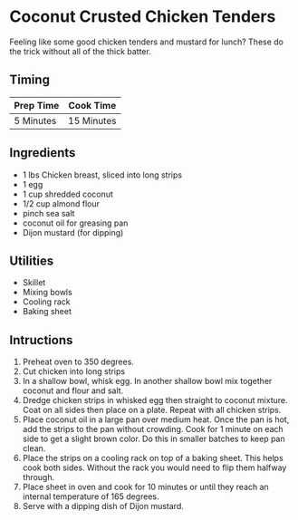 # Coconut Crusted Chicken Tenders

Feeling like some good chicken tenders and mustard for lunch? These do the
trick without all of the thick batter.

## Timing

| Prep Time  | Cook Time  |
| ---------- | ---------- |
| 5 Minutes | 15 Minutes |

## Ingredients

- 1 lbs Chicken breast, sliced into long strips
- 1 egg
- 1 cup shredded coconut
- 1/2 cup almond flour
- pinch sea salt
- coconut oil for greasing pan
- Dijon mustard (for dipping)

## Utilities

- Skillet
- Mixing bowls
- Cooling rack
- Baking sheet

## Intructions

1. Preheat oven to 350 degrees.
2. Cut chicken into long strips
3. In a shallow bowl, whisk egg. In another shallow bowl mix together coconut
   and flour and salt.
4. Dredge chicken strips in whisked egg then straight to coconut mixture. Coat
   on all sides then place on a plate. Repeat with all chicken strips.
5. Place coconut oil in a large pan over medium heat. Once the pan is hot, add
   the strips to the pan without crowding. Cook for 1 minute on each side to
   get a slight brown color. Do this in smaller batches to keep pan clean.
6. Place the strips on a cooling rack on top of a baking sheet. This helps cook
   both sides. Without the rack you would need to flip them halfway through.
7. Place sheet in oven and cook for 10 minutes or until they reach an internal
   temperature of 165 degrees.
8. Serve with a dipping dish of Dijon mustard.

